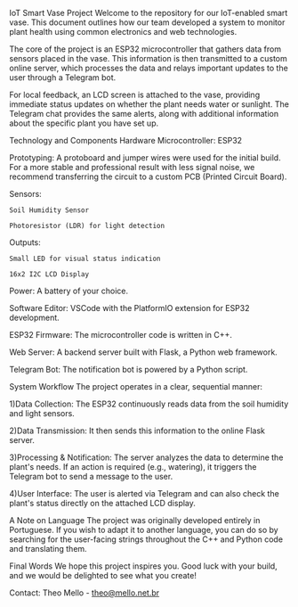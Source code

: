 IoT Smart Vase Project
Welcome to the repository for our IoT-enabled smart vase. This document outlines how our team developed a system to monitor plant health using common electronics and web technologies.

The core of the project is an ESP32 microcontroller that gathers data from sensors placed in the vase. This information is then transmitted to a custom online server, which processes the data and relays important updates to the user through a Telegram bot.

For local feedback, an LCD screen is attached to the vase, providing immediate status updates on whether the plant needs water or sunlight. The Telegram chat provides the same alerts, along with additional information about the specific plant you have set up.

Technology and Components
Hardware
  Microcontroller: ESP32

  Prototyping: A protoboard and jumper wires were used for the initial build. For a more stable and professional result with less signal noise, we recommend transferring the circuit to a custom     PCB (Printed Circuit Board).

  Sensors:

    Soil Humidity Sensor

    Photoresistor (LDR) for light detection

  Outputs:

    Small LED for visual status indication

    16x2 I2C LCD Display

  Power: A battery of your choice.

Software
  Editor: VSCode with the PlatformIO extension for ESP32 development.

  ESP32 Firmware: The microcontroller code is written in C++.

  Web Server: A backend server built with Flask, a Python web framework.

  Telegram Bot: The notification bot is powered by a Python script.

System Workflow
The project operates in a clear, sequential manner:

  1)Data Collection: The ESP32 continuously reads data from the soil humidity and light sensors.

  2)Data Transmission: It then sends this information to the online Flask server.

  3)Processing & Notification: The server analyzes the data to determine the plant's needs. If an action is required (e.g., watering), it triggers the Telegram bot to send a message to the user.

  4)User Interface: The user is alerted via Telegram and can also check the plant's status directly on the attached LCD display.

A Note on Language
The project was originally developed entirely in Portuguese. If you wish to adapt it to another language, you can do so by searching for the user-facing strings throughout the C++ and Python code and translating them.

Final Words
We hope this project inspires you. Good luck with your build, and we would be delighted to see what you create!

Contact:
Theo Mello - theo@mello.net.br
